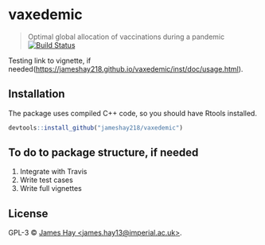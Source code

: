 # vaxedemic
> Optimal global allocation of vaccinations during a pandemic
[![Build Status](https://travis-ci.org/user/pkg.svg?branch=master)](https://travis-ci.org/user/pkg)

Testing link to vignette, if needed(https://jameshay218.github.io/vaxedemic/inst/doc/usage.html).

## Installation
The package uses compiled C++ code, so you should have Rtools installed.

```r
devtools::install_github("jameshay218/vaxedemic")
```

## To do to package structure, if needed
1. Integrate with Travis
2. Write test cases
3. Write full vignettes


## License

GPL-3 © [James Hay &lt;james.hay13@imperial.ac.uk&gt;](https://github.com/jameshay218).
